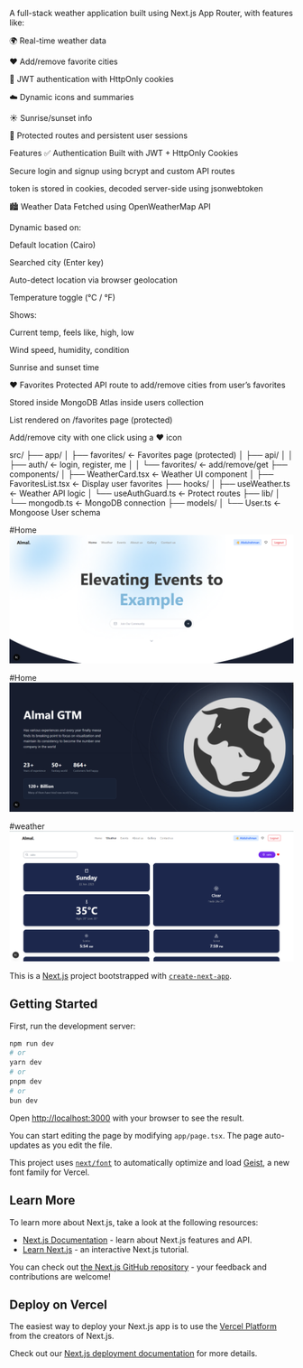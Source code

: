 
A full-stack weather application built using Next.js App Router, with features like:

🌍 Real-time weather data

❤️ Add/remove favorite cities

🔐 JWT authentication with HttpOnly cookies

☁️ Dynamic icons and summaries

☀️ Sunrise/sunset info

🧠 Protected routes and persistent user sessions


Features
✅ Authentication
Built with JWT + HttpOnly Cookies

Secure login and signup using bcrypt and custom API routes

token is stored in cookies, decoded server-side using jsonwebtoken

🏙️ Weather Data
Fetched using OpenWeatherMap API

Dynamic based on:

Default location (Cairo)

Searched city (Enter key)

Auto-detect location via browser geolocation

Temperature toggle (°C / °F)

Shows:

Current temp, feels like, high, low

Wind speed, humidity, condition

Sunrise and sunset time

❤️ Favorites
Protected API route to add/remove cities from user’s favorites

Stored inside MongoDB Atlas inside users collection

List rendered on /favorites page (protected)

Add/remove city with one click using a ❤️ icon


src/
├── app/
│   ├── favorites/               ← Favorites page (protected)
│   ├── api/
│   │   ├── auth/                ← login, register, me
│   │   └── favorites/           ← add/remove/get
├── components/
│   ├── WeatherCard.tsx         ← Weather UI component
│   ├── FavoritesList.tsx       ← Display user favorites
├── hooks/
│   ├── useWeather.ts           ← Weather API logic
│   └── useAuthGuard.ts         ← Protect routes
├── lib/
│   └── mongodb.ts              ← MongoDB connection
├── models/
│   └── User.ts                 ← Mongoose User schema

#Home
![App Screenshot](./public/one.png)

#Home
![App Screenshot](./public/two.png)

#weather
![App Screenshot](./public/weather.png)


This is a [Next.js](https://nextjs.org) project bootstrapped with [`create-next-app`](https://nextjs.org/docs/app/api-reference/cli/create-next-app).

## Getting Started

First, run the development server:

```bash
npm run dev
# or
yarn dev
# or
pnpm dev
# or
bun dev
```

Open [http://localhost:3000](http://localhost:3000) with your browser to see the result.

You can start editing the page by modifying `app/page.tsx`. The page auto-updates as you edit the file.

This project uses [`next/font`](https://nextjs.org/docs/app/building-your-application/optimizing/fonts) to automatically optimize and load [Geist](https://vercel.com/font), a new font family for Vercel.

## Learn More

To learn more about Next.js, take a look at the following resources:

- [Next.js Documentation](https://nextjs.org/docs) - learn about Next.js features and API.
- [Learn Next.js](https://nextjs.org/learn) - an interactive Next.js tutorial.

You can check out [the Next.js GitHub repository](https://github.com/vercel/next.js) - your feedback and contributions are welcome!

## Deploy on Vercel

The easiest way to deploy your Next.js app is to use the [Vercel Platform](https://vercel.com/new?utm_medium=default-template&filter=next.js&utm_source=create-next-app&utm_campaign=create-next-app-readme) from the creators of Next.js.

Check out our [Next.js deployment documentation](https://nextjs.org/docs/app/building-your-application/deploying) for more details.
